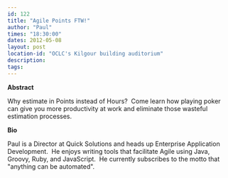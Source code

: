 ```yaml
---
id: 122
title: "Agile Points FTW!"
author: "Paul"
times: "18:30:00"
dates: 2012-05-08
layout: post
location-id: "OCLC's Kilgour building auditorium"  
description: 
tags: 
---
```

 **Abstract**

Why estimate in Points instead of Hours?&nbsp; Come learn how playing poker can give you more productivity at work and eliminate those wasteful estimation processes.  

**Bio**

Paul is a Director at Quick Solutions and heads up Enterprise Application Development.&nbsp; He enjoys writing tools that facilitate Agile using Java, Groovy, Ruby, and JavaScript.&nbsp; He currently subscribes to the motto that "anything can be automated".

